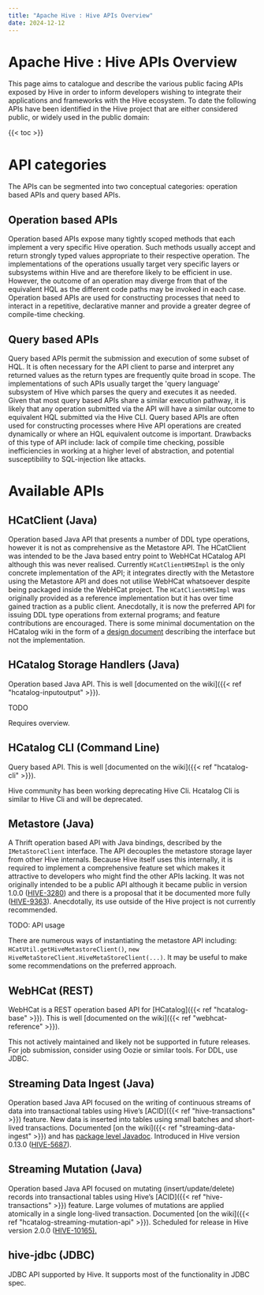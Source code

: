 ```yaml
---
title: "Apache Hive : Hive APIs Overview"
date: 2024-12-12
---
```


# Apache Hive : Hive APIs Overview

This page aims to catalogue and describe the various public facing APIs exposed by Hive in order to inform developers wishing to integrate their applications and frameworks with the Hive ecosystem. To date the following APIs have been identified in the Hive project that are either considered public, or widely used in the public domain:

{{< toc >}}

# API categories

The APIs can be segmented into two conceptual categories: operation based APIs and query based APIs.

## Operation based APIs

Operation based APIs expose many tightly scoped methods that each implement a very specific Hive operation. Such methods usually accept and return strongly typed values appropriate to their respective operation. The implementations of the operations usually target very specific layers or subsystems within Hive and are therefore likely to be efficient in use. However, the outcome of an operation may diverge from that of the equivalent HQL as the different code paths may be invoked in each case. Operation based APIs are used for constructing processes that need to interact in a repetitive, declarative manner and provide a greater degree of compile-time checking.

## Query based APIs

Query based APIs permit the submission and execution of some subset of HQL. It is often necessary for the API client to parse and interpret any returned values as the return types are frequently quite broad in scope. The implementations of such APIs usually target the 'query language' subsystem of Hive which parses the query and executes it as needed. Given that most query based APIs share a similar execution pathway, it is likely that any operation submitted via the API will have a similar outcome to equivalent HQL submitted via the Hive CLI. Query based APIs are often used for constructing processes where Hive API operations are created dynamically or where an HQL equivalent outcome is important. Drawbacks of this type of API include: lack of compile time checking, possible inefficiencies in working at a higher level of abstraction, and potential susceptibility to SQL-injection like attacks.

# Available APIs

## HCatClient (Java)

Operation based Java API that presents a number of DDL type operations, however it is not as comprehensive as the Metastore API. The HCatClient was intended to be the Java based entry point to WebHCat HCatalog API although this was never realised. Currently `HCatClientHMSImpl` is the only concrete implementation of the API; it integrates directly with the Metastore using the Metastore API and does not utilise WebHCat whatsoever despite being packaged inside the WebHCat project. The `HCatClientHMSImpl` was originally provided as a reference implementation but it has over time gained traction as a public client. Anecdotally, it is now the preferred API for issuing DDL type operations from external programs; and feature contributions are encouraged. There is some minimal documentation on the HCatalog wiki in the form of a [design document](https://cwiki.apache.org/confluence/display/HCATALOG/Design+Document+-+Java+APIs+for+HCatalog+DDL+Commands) describing the interface but not the implementation.

## HCatalog Storage Handlers (Java)

Operation based Java API. This is well [documented on the wiki]({{< ref "hcatalog-inputoutput" >}}).

TODO

Requires overview.

## HCatalog CLI (Command Line)

Query based API. This is well [documented on the wiki]({{< ref "hcatalog-cli" >}}).

Hive community has been working deprecating Hive Cli. Hcatalog Cli is similar to Hive Cli and will be deprecated.

## Metastore (Java)

A Thrift operation based API with Java bindings, described by the `IMetaStoreClient` interface. The API decouples the metastore storage layer from other Hive internals. Because Hive itself uses this internally, it is required to implement a comprehensive feature set which makes it attractive to developers who might find the other APIs lacking. It was not originally intended to be a public API although it became public in version 1.0.0 ([HIVE-3280](https://issues.apache.org/jira/browse/HIVE-3280)) and there is a proposal that it be documented more fully ([HIVE-9363](https://issues.apache.org/jira/browse/HIVE-9363)). Anecdotally, its use outside of the Hive project is not currently recommended.

TODO: API usage

There are numerous ways of instantiating the metastore API including: `HCatUtil.getHiveMetastoreClient()`, `new HiveMetaStoreClient.HiveMetaStoreClient(...)`. It may be useful to make some recommendations on the preferred approach.

## WebHCat (REST)

WebHCat is a REST operation based API for [HCatalog]({{< ref "hcatalog-base" >}}). This is well [documented on the wiki]({{< ref "webhcat-reference" >}}).

This not actively maintained and likely not be supported in future releases. For job submission, consider using Oozie or similar tools. For DDL, use JDBC.

## Streaming Data Ingest (Java)

Operation based Java API focused on the writing of continuous streams of data into transactional tables using Hive’s [ACID]({{< ref "hive-transactions" >}}) feature. New data is inserted into tables using small batches and short-lived transactions. Documented [on the wiki]({{< ref "streaming-data-ingest" >}}) and has [package level Javadoc](http://htmlpreview.github.io/?https://github.com/apache/hive/blob/master/hcatalog/streaming/src/java/org/apache/hive/hcatalog/streaming/package.html). Introduced in Hive version 0.13.0 ([HIVE-5687](https://issues.apache.org/jira/browse/HIVE-5687)).

## Streaming Mutation (Java)

Operation based Java API focused on mutating (insert/update/delete) records into transactional tables using Hive’s [ACID]({{< ref "hive-transactions" >}}) feature. Large volumes of mutations are applied atomically in a single long-lived transaction. Documented [on the wiki]({{< ref "hcatalog-streaming-mutation-api" >}}). Scheduled for release in Hive version 2.0.0 ([HIVE-10165](https://issues.apache.org/jira/browse/HIVE-10165)[).](https://issues.apache.org/jira/browse/HIVE-5687)

## hive-jdbc (JDBC)

JDBC API supported by Hive. It supports most of the functionality in JDBC spec.

